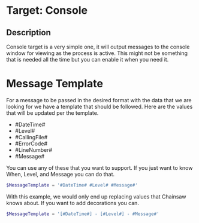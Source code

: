 
# Target: Console

## Description

Console target is a very simple one, it will output messages to the console window for viewing as the process is active.  This might not be something that is needed all the time but you can enable it when you need it.

# Message Template

For a message to be passed in the desired format with the data that we are looking for we have a template that should be followed. Here are the values that will be updated per the template.

* #DateTime#
* #Level#
* #CallingFile#
* #ErrorCode#
* #LineNumber#
* #Message#

You can use any of these that you want to support.  If you just want to know When, Level, and Message you can do that.

```PowerShell
$MessageTemplate = '#DateTime# #Level# #Message#'
```

With this example, we would only end up replacing values that Chainsaw knows about.  If you want to add decorations you can.

```PowerShell
$MessageTemplate = '[#DateTime#] - [#Level#] - #Message#'
```